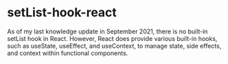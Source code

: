 # setList-hook-react
As of my last knowledge update in September 2021, there is no built-in setList hook in React. However, React does provide various built-in hooks, such as useState, useEffect, and useContext, to manage state, side effects, and context within functional components.
